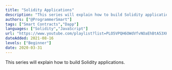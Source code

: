 ```yaml
---
title: "Solidity Applications"
description: "This series will explain how to build Solidity applications."
authors: ["@ProgrammerSmart"]
tags: ["Smart Contracts","Dapp"]
languages: ["Solidity","JavaScript"]
url: "https://www.youtube.com/playlist?list=PLO5VPQH6OWdVfvNOaEhBtA53XHyHo_oJo"
dateAdded: 2021-08-16
levels: ["Beginner"]
date: 2020-03-31
---
```


This series will explain how to build Solidity applications.